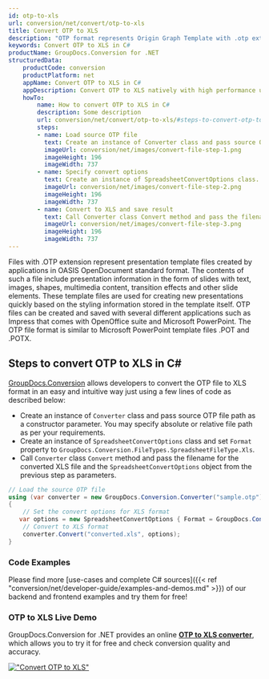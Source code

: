```yaml
---
id: otp-to-xls
url: conversion/net/convert/otp-to-xls
title: Convert OTP to XLS
description: "OTP format represents Origin Graph Template with .otp extension. Learn how to convert OTP to XLS file programmatically in C# language using GroupDocs.Conversion for .NET library."
keywords: Convert OTP to XLS in C#
productName: GroupDocs.Conversion for .NET
structuredData:
    productCode: conversion
    productPlatform: net
    appName: Convert OTP to XLS in C#
    appDescription: Convert OTP to XLS natively with high performance using C# language and server side GroupDocs.Conversion for .NET APIs, without the use of any software like Microsoft or Open Office.
    howTo:
        name: How to convert OTP to XLS in C# 
        description: Some description
        url: conversion/net/convert/otp-to-xls/#steps-to-convert-otp-to-xls-in-c
        steps:
        - name: Load source OTP file 
          text: Create an instance of Converter class and pass source OTP file path as a constructor parameter. You may specify absolute or relative file path as per your requirements. 
          imageUrl: conversion/net/images/convert-file-step-1.png
          imageHeight: 196
          imageWidth: 737
        - name: Specify convert options 
          text: Create an instance of SpreadsheetConvertOptions class.
          imageUrl: conversion/net/images/convert-file-step-2.png
          imageHeight: 196
          imageWidth: 737
        - name: Convert to XLS and save result 
          text: Call Converter class Convert method and pass the filename for the converted HTML file and the SpreadsheetConvertOptions object from the previous step as parameters.
          imageUrl: conversion/net/images/convert-file-step-3.png
          imageHeight: 196
          imageWidth: 737
---
```


Files with .OTP extension represent presentation template files created by applications in OASIS OpenDocument standard format. The contents of such a file include presentation information in the form of slides with text, images, shapes, multimedia content, transition effects and other slide elements. These template files are used for creating new presentations quickly based on the styling information stored in the template itself. OTP files can be created and saved with several different applications such as Impress that comes with OpenOffice suite and Microsoft PowerPoint. The OTP file format is similar to Microsoft PowerPoint template files .POT and .POTX.

## Steps to convert OTP to XLS in C#

[GroupDocs.Conversion](https://products.groupdocs.com/conversion/net) allows developers to convert the OTP file to XLS format in an easy and intuitive way just using a few lines of code as described below:

* Create an instance of `Converter` class and pass source OTP file path as a constructor parameter. You may specify absolute or relative file path as per your requirements. 
* Create an instance of `SpreadsheetConvertOptions` class and set `Format` property to `GroupDocs.Conversion.FileTypes.SpreadsheetFileType.Xls`.
* Call `Converter` class `Convert` method and pass the filename for the converted XLS file and the `SpreadsheetConvertOptions` object from the previous step as parameters.

```csharp
// Load the source OTP file
using (var converter = new GroupDocs.Conversion.Converter("sample.otp"))
{
    // Set the convert options for XLS format
   var options = new SpreadsheetConvertOptions { Format = GroupDocs.Conversion.FileTypes.SpreadsheetFileType.Xls };
    // Convert to XLS format
    converter.Convert("converted.xls", options);
}
```

### Code Examples

Please find more [use-cases and complete C# sources]({{< ref "conversion/net/developer-guide/examples-and-demos.md" >}}) of our backend and frontend examples and try them for free!

### OTP to XLS Live Demo

GroupDocs.Conversion for .NET provides an online [**OTP to XLS converter**](https://products.groupdocs.app/conversion/otp-to-xls), which allows you to try it for free and check conversion quality and accuracy.

[!["Convert OTP to XLS"](conversion/net/images/convert-to-xls/convert-otp-to-xls.png)](https://products.groupdocs.app/conversion/otp-to-xls)